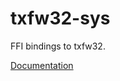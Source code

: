 # txfw32-sys #
FFI bindings to txfw32.

[Documentation](https://retep998.github.io/doc/txfw32-sys/)
